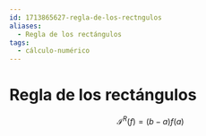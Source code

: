 ```yaml
---
id: 1713865627-regla-de-los-rectngulos
aliases:
  - Regla de los rectángulos
tags:
  - cálculo-numérico
---
```


# Regla de los rectángulos

$$
\mathcal{I}^{R}(f) = (b-a)f(a)
$$


